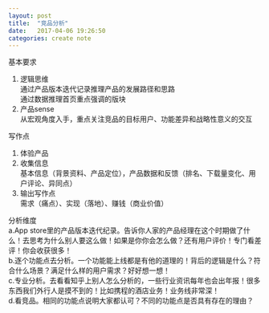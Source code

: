 ```yaml
---
layout: post
title:  "竞品分析"
date:   2017-04-06 19:26:50
categories: create note
---
```

基本要求  
1. 逻辑思维  
通过产品版本迭代记录推理产品的发展路径和思路   
通过数据推理首页重点强调的版块  
2. 产品sense  
从宏观角度入手，重点关注竞品的目标用户、功能差异和战略性意义的交互  

写作点  
1. 体验产品  
2. 收集信息  
基本信息（背景资料、产品定位），产品数据和反馈（排名、下载量变化、用户评论、异同点）  
3. 输出写作点  
需求（痛点）、实现（落地）、赚钱（商业价值）  

分析维度  
a.App store里的产品版本迭代纪录。告诉你人家的产品经理在这个时期做了什么！去思考为什么别人要这么做！如果是你你会怎么做？还有用户评价！专门看差评！你会收获很多！  
b.逐个功能点去分析。一个功能能上线都是有他的道理的！背后的逻辑是什么？符合什么场景？满足什么样的用户需求？好好想一想！  
c.专业分析。去看看知乎上别人怎么分析的，一些行业资讯每年也会出年报！很多东西我们外行人是摸不到的！比如携程的酒店业务！业务线非常深！  
d.看竞品。相同的功能点说明大家都认可？不同的功能点是否具有存在的理由？  
